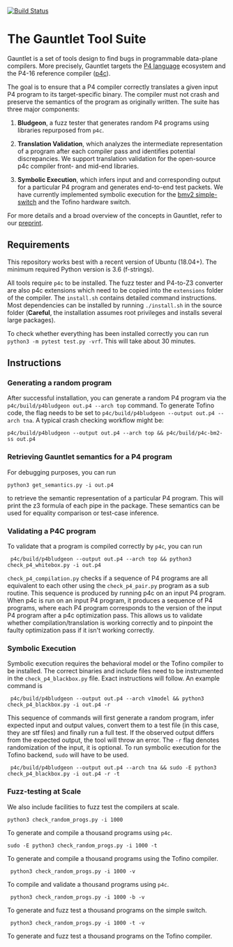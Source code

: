 
[![Build Status](https://travis-ci.org/p4gauntlet/p4_tv.svg?branch=master)](https://travis-ci.org/p4gauntlet/p4_tv)

# The Gauntlet Tool Suite

Gauntlet is a set of tools design to find bugs in programmable data-plane compilers. More precisely, Gauntlet targets the
[P4 language](https://p4.org/) ecosystem and  the P4-16 reference compiler ([p4c](https://github.com/p4lang/p4c/)).

The goal is to ensure that a P4 compiler correctly translates a given input P4 program to its target-specific binary. The compiler must not crash and preserve the semantics of the program as originally written. The suite has three major components:

1. **Bludgeon**, a fuzz tester that generates random P4 programs using libraries repurposed from `p4c`.

2.  **Translation Validation**, which analyzes the intermediate representation of a program after each compiler pass and identifies potential discrepancies. We support translation validation for the open-source p4c compiler front- and mid-end libraries.

3. **Symbolic Execution**, which infers input and and corresponding output for a particular P4 program and generates end-to-end test packets. We have currently implemented symbolic execution for the [bmv2 simple-switch](https://github.com/p4lang/behavioral-model) and the Tofino hardware switch.

For more details and a broad overview of the concepts in Gauntlet, refer to our [preprint](https://arxiv.org/abs/2006.01074). 

##  Requirements
This repository works best with a recent version of Ubuntu (18.04+). The minimum required Python version is 3.6 (f-strings).

All tools require `p4c` to be installed. The fuzz tester and P4-to-Z3 converter are also p4c extensions which need to be copied into the `extensions` folder of the compiler. The `install.sh` contains detailed command instructions. Most dependencies can be installed by running `./install.sh` in the source folder (**Careful**, the installation assumes root privileges and installs several large packages).

To check whether everything has been installed correctly you can run `python3 -m pytest test.py -vrf`. This will take about 30 minutes.


## Instructions
### Generating a random program
After successful installation, you can generate a random P4 program via the `p4c/build/p4bludgeon out.p4 --arch top`  command. To generate Tofino code, the flag needs to be set to  `p4c/build/p4bludgeon --output out.p4 --arch tna`.
A typical crash checking workflow might be:

    p4c/build/p4bludgeon --output out.p4 --arch top && p4c/build/p4c-bm2-ss out.p4

### Retrieving Gauntlet semantics for a P4 program
For debugging purposes, you can run

    python3 get_semantics.py -i out.p4

to retrieve the semantic representation of a particular P4 program. This will print the z3 formula of each pipe in the package. These semantics can be used for equality comparison or test-case inference.

### Validating a P4C program
To validate that a program is compiled correctly by `p4c`, you can run

     p4c/build/p4bludgeon --output out.p4 --arch top && python3 check_p4_whitebox.py -i out.p4
`check_p4_compilation.py` checks if a sequence of P4 programs are all equivalent to each other using the `check_p4_pair.py` program as a sub routine. This sequence is produced by running p4c on an input P4 program. When p4c is run on an input P4 program, it produces a sequence of P4 programs, where each P4 program corresponds to the version of the input P4 program after a p4c optimization pass. This allows us to validate whether compilation/translation
is working correctly and to pinpoint the faulty optimization pass if it isn't
working correctly.

### Symbolic Execution

Symbolic execution requires the behavioral model or the Tofino compiler to be installed. The correct binaries and include files need to be instrumented in the `check_p4_blackbox.py` file. Exact instructions will follow.
An example command is

     p4c/build/p4bludgeon --output out.p4 --arch v1model && python3 check_p4_blackbox.py -i out.p4 -r
This sequence of commands will first generate a random program, infer expected input and output values, convert them to a test file (in this case, they are stf files) and finally run a full test. If the observed output differs from the expected output, the tool will throw  an error. The `-r` flag denotes randomization of the input, it is optional.
To run symbolic execution for the Tofino backend, `sudo` will have to be used.

     p4c/build/p4bludgeon --output out.p4 --arch tna && sudo -E python3 check_p4_blackbox.py -i out.p4 -r -t

### Fuzz-testing at Scale
We also include facilities to fuzz test the compilers at scale.

    python3 check_random_progs.py -i 1000
 To generate and compile a thousand programs using `p4c`.

    sudo -E python3 check_random_progs.py -i 1000 -t

 To generate and compile a thousand programs using the Tofino compiler.

     python3 check_random_progs.py -i 1000 -v

 To compile and validate a thousand programs using `p4c`.

     python3 check_random_progs.py -i 1000 -b -v

 To generate and fuzz test a thousand programs on the simple switch.

     python3 check_random_progs.py -i 1000 -t -v

 To generate and fuzz test a thousand programs on the Tofino compiler.
